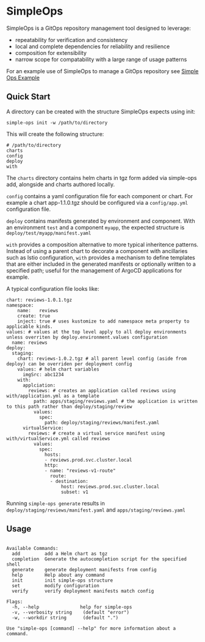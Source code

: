 # SimpleOps

SimpleOps is a GitOps repository management tool designed to leverage:

* repeatability for verification and consistency
* local and complete dependencies for reliability and resilience
* composition for extensibility
* narrow scope for compatability with a large range of usage patterns


For an example use of SimpleOps to manage a GitOps repository see [Simple Ops Example](https://github.com/richardjennings/simple-ops-example)

## Quick Start

A directory can be created with the structure SimpleOps expects using init:
```
simple-ops init -w /path/to/directory
```
This will create the following structure:
```
# /path/to/directory
charts
config
deploy
with
```
The ```charts``` directory contains helm charts in tgz form added via simple-ops add, alongside and charts authored locally.
    
```config``` contains a yaml configuration file for each component or chart. For example a chart app-1.1.0.tgz should be configured 
via a ```config/app.yml``` configuration file.

```deploy``` contains manifests generated by environment and component. With an environment ```test``` and a component ```myapp```,
the expected structure is ```deploy/test/myapp/manifest.yaml```

```with``` provides a composition alternative to more typical inheritence patterns. Instead of using a parent chart to decorate a component
with ancillaries such as Istio configuration, ```with``` provides a mechanism to define templates that are either included
in the generated manifests or optionally written to a specified path; useful for the management of ArgoCD applications for example.

A typical configuration file looks like:
```
chart: reviews-1.0.1.tgz
namespace:
    name:   reviews 
    create: true
    inject: true # uses kustomize to add namespace meta property to applicable kinds.
values: # values at the top level apply to all deploy environments unless overriten by deploy.environment.values configuration
  name: reviews    
deploy:
  staging:
    chart: reviews-1.0.2.tgz # all parent level config (aside from deploy) can be overriden per deployment config
    values: # helm chart variables
      imgSrc: abc1234
    with:
      applciation:
        reviews: # creates an application called reviews using with/application.yml as a template
          path: apps/staging/reviews.yaml # the application is written to this path rather than deploy/staging/review
          values:
            spec:
              path: deploy/staging/reviews/manifest.yaml
      virtualService:
        reviews: # create a virtual service manifest using with/virtualService.yml called reviews
          values:
            spec:
              hosts:
              - reviews.prod.svc.cluster.local
              http:
              - name: "reviews-v1-route"
                route:
                - destination:
                    host: reviews.prod.svc.cluster.local
                    subset: v1
```
Running ```simple-ops generate``` results in ```deploy/staging/reviews/manifest.yaml``` and ```apps/staging/reviews.yaml```


## Usage
```

Available Commands:
  add         add a Helm chart as tgz
  completion  Generate the autocompletion script for the specified shell
  generate    generate deployment manifests from config
  help        Help about any command
  init        init simple-ops structure
  set         modify configuration
  verify      verify deployment manifests match config

Flags:
  -h, --help               help for simple-ops
  -v, --verbosity string    (default "error")
  -w, --workdir string      (default ".")

Use "simple-ops [command] --help" for more information about a command.
```


